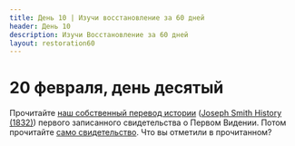 ```yaml
---
title: Дeнь 10 | Изучи восстановление за 60 дней
header: День 10
description: Изучи Восстановление за 60 дней
layout: restoration60
---
```


# 20 февраля, день десятый

Прочитайте [наш собственный перевод истории](/restoration60/articles/account_1_history) ([Joseph Smith History (1832)](https://history.churchofjesuschrist.org/content/library/joseph-smith-history-1832?lang=eng)) первого записанного свидетельства о Первом Видении. Потом прочитайте [само свидетельство](https://www.churchofjesuschrist.org/study/manual/first-vision-accounts/1832-account?lang=rus). Что вы отметили в прочитанном?